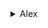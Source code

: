 <details>
  <summary>Alex</summary>

  
  The documentation of [SimPy 4.0.2](Software_Documentations/SimPy_documentation.pdf) is uploaded to this repository.
  
</details>
